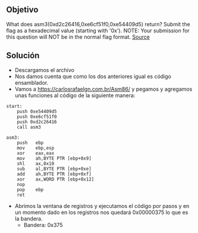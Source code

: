 ## Objetivo
What does asm3(0xd2c26416,0xe6cf51f0,0xe54409d5) return? Submit the flag as a hexadecimal value (starting with '0x'). NOTE: Your submission for this question will NOT be in the normal flag format. [Source](https://jupiter.challenges.picoctf.org/static/df999527eaecf46f259c4337a820856c/test.S)

## Solución
- Descargamos el archivo
- Nos damos cuenta que como los dos anteriores igual es código ensamblador.
- Vamos a https://carlosrafaelgn.com.br/Asm86/ y pegamos y agregamos unas funciones al código de la siguiente manera:
```
start:
	push 0xe54409d5
	push 0xe6cf51f0
	push 0xd2c26416
	call asm3
	
asm3:
	push   ebp
	mov    ebp,esp
	xor    eax,eax
	mov    ah,BYTE PTR [ebp+0x9]
	shl    ax,0x10
	sub    al,BYTE PTR [ebp+0xe]
	add    ah,BYTE PTR [ebp+0xf]
	xor    ax,WORD PTR [ebp+0x12]
	nop
	pop    ebp
	ret  
```
- Abrimos la ventana de registros y ejecutamos el código por pasos y en un momento dado en los registros nos quedará 0x00000375 lo que es la bandera.
	- Bandera: 0x375
